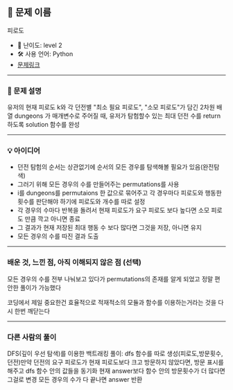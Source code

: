 ## 📘 문제 이름
피로도

- 🧩 난이도: level 2
- 🛠 사용 언어: Python
- [문제링크](https://school.programmers.co.kr/learn/courses/30/lessons/87946)

---

### 🧠 문제 설명
유저의 현재 피로도 k와 각 던전별 "최소 필요 피로도", "소모 피로도"가 담긴 2차원 배열 dungeons 가 매개변수로 주어질 때, 유저가 탐험할수 있는 최대 던전 수를 return 하도록 solution 함수를 완성

---

### 💡 아이디어
- 던전 탐험의 순서는 상관없기에 순서의 모든 경우를 탐색해볼 필요가 있음(완전탐색)
- 그러기 위해 모든 경우의 수를 만들어주는 permutations를 사용
- i를 dungeons를 permutaions 한 값으로 묶어주고 각 경우마다 피로도와 행동한 횟수를 판단해야 하기에 피로도와 개수를 따로 설정
- 각 경우의 수마다 반복을 돌려서 현재 피로도가 요구 피로도 보다 높다면 소모 피로도 만큼 깍고 아니면 종료
- 그 결과가 현재 저장된 최대 행동 수 보다 많다면 그것을 저장, 아니면 유지
- 모든 경우의 수를 따진 결과 도출

---

### 배운 것, 느낀 점, 아직 이해되지 않은 점 (선택)
모든 경우의 수를 전부 나눠보고 있다가 permutations의 존재를 알게 되었고 정말 편안한 풀이가 가능했다

코딩에서 제일 중요한건 효율적으로 적재적소의 모듈과 함수를 이용하는거라는 것을 다시 한번 깨닫는다

---

### 다른 사람의 풀이
DFS(깊이 우선 탐색)를 이용한 백트래킹 풀이:
dfs 함수를 따로 생성(피로도,방문횟수,던전)만약 던전의 요구 피로도가 현재 피로도보다 크고 방문하지 않았다면, 방문 표시를 해주고 dfs 함수 안의 값들을 동기화
현재 answer보다 함수 안의 방문횟수가 더 많다면 그걸로 변경
모든 경우의 수가 다 끝나면 answer 반환
